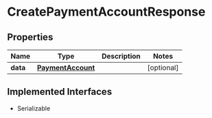 

# CreatePaymentAccountResponse


## Properties

Name | Type | Description | Notes
------------ | ------------- | ------------- | -------------
**data** | [**PaymentAccount**](PaymentAccount.md) |  |  [optional]


## Implemented Interfaces

* Serializable


